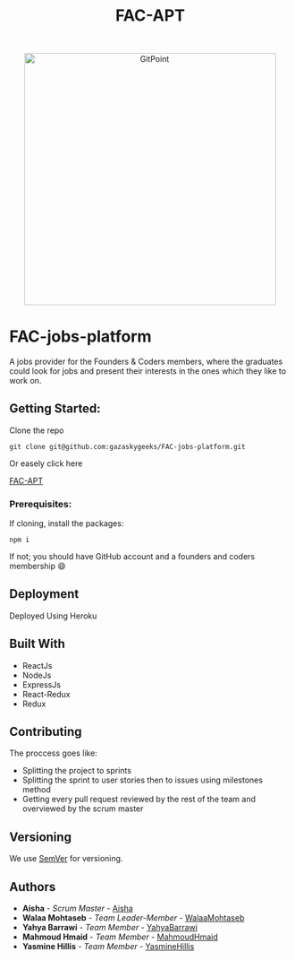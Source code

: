 <h1 align="center"> FAC-APT </h1> <br>
<p align="center">
    <img alt="GitPoint" title="GitPoint" src="https://avatars2.githubusercontent.com/u/9970257?s=200&v=4" width="450">
</p> 

# FAC-jobs-platform
A jobs provider for the Founders & Coders members, where the graduates could look for jobs and present their interests in the ones which they like to work on. 

## Getting Started:
Clone the repo 

  ```
  git clone git@github.com:gazaskygeeks/FAC-jobs-platform.git 
  ``` 
 Or easely click here 
 
<a href='https://facapt.herokuapp.com/'>FAC-APT</a>

 ### Prerequisites:
 If cloning, install the packages: 
 
  ```
  npm i
  ```
  If not; you should have GitHub account and a founders and coders membership :smile:
  
## Deployment

Deployed Using Heroku

## Built With

* ReactJs
* NodeJs
* ExpressJs
* React-Redux
* Redux

## Contributing
The proccess goes like:
- Splitting the project to sprints
- Splitting the sprint to user stories then to issues using milestones method
- Getting every pull request reviewed by the rest of the team and overviewed by the scrum master

## Versioning

We use [SemVer](http://semver.org/) for versioning.


## Authors


* **Aisha** - *Scrum Master* - [Aisha](https://github.com/astroash)
* **Walaa Mohtaseb** - *Team Leader-Member* - [WalaaMohtaseb](https://github.com/walaamedhat)
* **Yahya Barrawi** - *Team Member* - [YahyaBarrawi](https://github.com/yahyaHB)
* **Mahmoud Hmaid** - *Team Member* - [MahmoudHmaid](https://github.com/MahmoudMH)
* **Yasmine Hillis** - *Team Member* - [YasmineHillis](https://github.com/yaminhillis)

